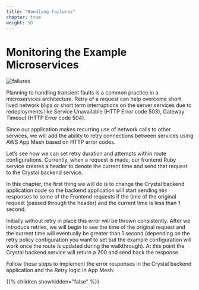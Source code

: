 ```yaml
---
title: "Handling Failures"
chapter: true
weight: 50
---
```


# Monitoring the Example Microservices

![failures](/images/app_mesh_architecture/servicediscovery.png)

Planning to handling transient faults is a common practice in a microservices architecture. Retry of a request can help overcome short lived network blips or short term interruptions on the server services due to redeployments like Service Unavailable (HTTP Error code 503), Gateway Timeout (HTTP Error code 504).

Since our application makes recurring use of network calls to other services, we will add the ability to retry connections between services using AWS App Mesh based on HTTP error codes.

Let’s see how we can set retry duration and attempts within route configurations. Currently, when a request is made, our frontend Ruby service creates a header to denote the current time and send that request to the Crystal backend service.

In this chapter, the first thing we will do is to change the Crystal backend application code so the backend application will start sending `503` responses to some of the Frontend requests if the time of the original request (passed through the header) and the current time is less than 1 second.

Initially without retry in place this error will be thrown consistently. After we introduce retries, we will begin to see the time of the original request and the current time will eventually be greater than 1 second (depending on the retry policy configuration you want to set but the example configuration will work once the route is updated during the walkthrough). At this point the Crystal backend service will return a 200 and send back the response.

Follow these steps to implement the error responses in the Crystal backend application and the Retry logic in App Mesh:

{{% children showhidden="false" %}}
